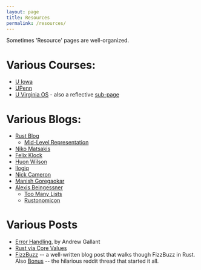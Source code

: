 ```yaml
---
layout: page
title: Resources
permalink: /resources/
---
```


Sometimes 'Resource' pages are well-organized.

# Various Courses:

   * [U Iowa](http://homepage.cs.uiowa.edu/~achampion/teaching/plc/lectures.shtml)
   * [UPenn](http://cis198-2016s.github.io/schedule/)
   * [U Virginia OS](http://rust-class.org/index.html) - also a reflective
       [sub-page](http://rust-class.org/0/pages/using-rust-for-an-undergraduate-os-course.html)

# Various Blogs:

   * [Rust Blog](http://blog.rust-lang.org/)
      * [Mid-Level Representation](http://blog.rust-lang.org/2016/04/19/MIR.html)
   * [Niko Matsakis](http://smallcultfollowing.com/babysteps/blog/archives/)
   * [Felix Klock](http://blog.pnkfx.org/)
   * [Huon Wilson](http://huonw.github.io/)
   * [llogiq](https://llogiq.github.io/)
   * [Nick Cameron](http://featherweightmusings.blogspot.fr/)
   * [Manish Goregaokar](https://manishearth.github.io/)
   * [Alexis Beingessner](http://cglab.ca/~abeinges/blah/)
      * [Too Many Lists](http://cglab.ca/~abeinges/blah/too-many-lists/book/)
      * [Rustonomicon](https://doc.rust-lang.org/nomicon/)

# Various Posts
   * [Error Handling](http://blog.burntsushi.net/rust-error-handling/), by
       Andrew Gallant
   * [Rust via Core
       Values](http://designisrefactoring.com/2016/04/01/rust-via-its-core-values/)
   * [FizzBuzz][fizzbuzz-chrismorgan] -- a well-written blog post that walks
     though FizzBuzz in Rust. Also [Bonus][fizzbuzz-reddit] -- the hilarious
     reddit thread that started it all.

[fizzbuzz-reddit]: https://www.reddit.com/r/rust/comments/27ziqs/some_issue_regarding_obsolete_tilde_syntax/ci5xlrq
[fizzbuzz-chrismorgan]: https://chrismorgan.info/blog/rust-fizzbuzz.html
